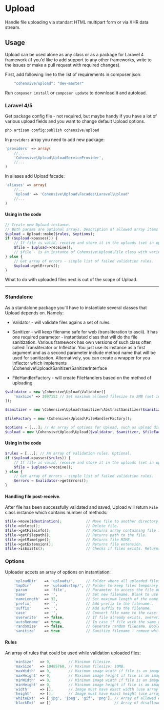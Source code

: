 # Upload

Handle file uploading via standart HTML multipart form or via XHR data stream.

## Usage

Upload can be used alone as any class or as a package for Laravel 4 framework
(if you'd like to add support to any other frameworks, write to the issues or
make a pull request with required changes).

First, add following line to the list of requirements in composer.json:

````js
    "cohensive/upload": "dev-master"
````

Run `composer install` or `composer update` to download it and autoload.

### Laravel 4/5

Get package config file - not required, but maybe handy if you have a lot of
various upload fields and you want to change default Upload options.

````php
php artisan config:publish cohensive/upload
````

In `providers` array you need to add new package:

````php
'providers' => array(
    //...
    'Cohensive\Upload\UploadServiceProvider',
    //...
)
````

In aliases add Upload facade:

````php
'aliases' => array(
    //...
    'Upload' => 'Cohensive\Upload\Facades\Laravel\Upload'
    //...
)
````

#### Using in the code

````php
// Create new Upload instance.
// Both params are optional arrays. Description of allowed array items below.
$upload = Upload::make($rules, $options);
if ($upload->passes()) {
    // If file is valid, receive and store it in the uploads (set in options) directory.
    $file = $upload->receive();
    // $file - is an instance of Cohensive\Upload\File class with various file-related attributes and methods.
} else {
    // Get array of errors - simple list of failed validation rules.
    $upload->getErrors();
}
````

What to do with uploaded files next is out of the scope of Upload.

-------

### Standalone

As a standalone package you'll have to instantiate several classes that Upload
depends on. Namely:

* Validator - will validate files agains a set of rules.

* Sanitizer - will keep filename safe for web (transliteration to ascii). It has
one required parameter - instantiated class that will do the file sanitization.
Various framework has own versions of such class often called Transliterator or
Inflector. You just use its instance as a first argument and as a second
parameter include method name that will be used for sanitization.
Alternatively, you can create a wrapper for you Inflector which implements
\Cohensive\Upload\Sanitizer\SanitizerInterface

* FileHandlerFactory - will create FileHandlers based on the method of uploading

````php
$validator = new \Cohensive\Upload\Validator([
    'maxSize' => 2097152 // Set maximum allowed filesize to 2MB (set in bytes)
]);

$sanitizer = new \Cohensive\Upload\Sanitizer\AbstractSanitizer($sanitizerClass, $sanitizerMethod);

$fileFactory = new \Cohensive\Upload\FileHandlerFactory();

$options = [...]; // An array of options for Upload, such as upload directory etc.
$upload = new \Cohensive\Upload\Upload($validator, $sanitizer, $fileFactory, $options);
````

#### Using in the code

````php
$rules = [...]; // An array of validation rules. Optional.
if ($upload->passes($rules)) {
    // If file is valid, receive and store it in the uploads (set in options) directory.
    $file = $upload->receive();
} else {
    // Get array of errors - simple list of failed validation rules.
    $errors = $validator->getErrors();
}
````

#### Handling file post-receive.

After file has been successfully validated and saved, Upload will return `File`
class instance which contains number of methods:

````php
$file->move($destination);           // Move file to another directory. Returns boolean.
$file->delete();                     // Delete file.
$file->getFileinfo();                // Returns array containing file information.
$file->getFilepath();                // Returns path to the file.
$file->getMimetype();                // Returns file MIME.
$file->getExtension();               // Returns file extension.
$file->isExists();                   // Checks if files exists. Returns boolean.
````

### Options

Uploader accets an array of options on instantiation:

````php
    'uploadDir'   => 'uploads/',     // Folder where all uploaded files will be saved to.
    'tmpDir'      => 'uploads/tmp/', // Folder to keep files temporary for operations.
    'param'       => 'file',         // Parameter to access the file on.
    'name'        => '',             // Set new filename. Blank to use original name.
    'nameLength'  => 32,             // Set maximum length of the name. Will be cut if longer.
    'prefix'      => '',             // Add prefix to the filename..
    'suffix'      => '',             // Add suffix to the filename.
    'case'        => '',             // Convert file name to the case: 'lower', 'upper' or falsy to keep original.
    'overwrite'   => false,          // If file already exists, overwrite it.
    'autoRename'  => true,           // In case if file with the same name exists append counter to the new file.
    'randomize'   => false,          // Generate random filename. Boolean or integer for string length. Default length is 10.
    'sanitize'    => true            // Sanitize filename - remove whitespaces and convert utf8 to ascii.
````

#### Rules

An array of rules that could be used while validation uploaded files:

````php
    'minSize'   => 0,        // Minimum filesize.
    'maxSize'   => 10485760, // Maximum filesize: 10MB.
    'maxWidth'  => 0,        // Maximum image width if file is an image.
    'maxHeight' => 0,        // Maximum image height if file is an image.
    'minWidth'  => 0,        // Minimum image width if file is an image.
    'minHeight' => 0,        // Minimum image height if file is an image.
    'width'     => [],       // Image must have exact width (use array to set multiple).
    'height'    => [],       // Image must have exact height (use array to set multiple).
    'whiteExt'  => ['jpg', 'jpeg', 'gif', 'png'], // Array of allowed extensions.
    'blackExt'  => []                             // Array of disallowed extensions.
````
